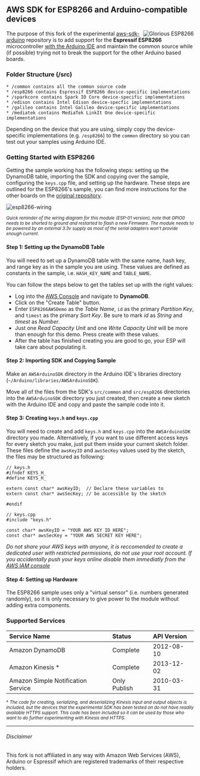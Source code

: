 ## AWS SDK for ESP8266 and Arduino-compatible devices <span clear="right">

<img src="https://cloud.githubusercontent.com/assets/6751621/12034320/94eb4d4a-ae2f-11e5-9a52-8ad3431fda68.png" alt="Glorious ESP8266" title="Glorious ESP8266" align="right" />

The purpose of this fork of the experimental [aws-sdk-arduino](https://github.com/awslabs/aws-sdk-arduino) repository is to add support for the **Espressif ESP8266** microcontroller [with the Arduino IDE](https://github.com/esp8266/Arduino) and maintain the common source while (if possible) trying not to break the support for the other Arduino based boards.

### Folder Structure (/src)

    * /common contains all the common source code
    * /esp8266 contains Espressif ESP8266 device-specific implementations
    * /sparkcore contains Spark IO Core device-specific implementations
    * /edison contains Intel Edison device-specfic implementations
    * /galileo contains Intel Galileo device-specific implementations
    * /mediatek contains MediaTek LinkIt One device-specific implementations


Depending on the device that you are using, simply copy the device-specific implementations (e.g. `/esp8266`) to the `common` directory so you can test out your samples using Arduino IDE.

### Getting Started with ESP8266

Getting the sample working has the following steps: setting up the DynamoDB table, importing the SDK and copying over the sample, configuring the `keys.cpp` file, and setting up the hardware. These steps are outlined for the ESP8266's sample, you can find more instructions for the other boards on the [original repository](https://github.com/awslabs/aws-sdk-arduino).

![esp8266-wiring](https://github.com/daniele-salvagni/aws-sdk-esp8266/blob/master/docs/wiring.png)

<sub>*Quick reminder of the wiring diagram for this module (ESP-01 version), note that GPIO0 needs to be shorted to ground and restarted to flash a new Firmware. The module needs to be powered by an external 3.3v supply as most of the serial adapters won't provide enough current.*</sub>


#### Step 1: Setting up the DynamoDB Table

You will need to set up a DynamoDB table with the same name, hash key, and range key as in the sample you are using. These values are defined as constants in the sample, i.e. `HASH_KEY_NAME` and `TABLE_NAME`. 

You can follow the steps below to get the tables set up with the right values:

* Log into the [AWS Console](http://console.aws.amazon.com/) and navigate to **DynamoDB**.
* Click on the "Create Table" button.
* Enter `ESP8266AWSDemo` as the *Table Name*, `id` as the primary *Partition Key*, and `timest` as the primary *Sort Key*. Be sure to mark *id* as *String* and *timest* as *Number*.
* Just one *Read Capacity Unit* and one *Write Capacity Unit* will be more than enough for this demo. Press create with these values.
* After the table has finished creating you are good to go, your ESP will take care about populating it.


#### Step 2: Importing SDK and Copying Sample

Make an `AWSArduinoSDK` directory in the Arduino IDE's libraries directory (`~/Arduino/libraries/AWSArduinoSDK`).

Move all of the files from the SDK's `src/common` and `src/esp8266` directories into the `AWSArduinoSDK` directory you just created, then create a new sketch with the Arduino IDE and copy and paste the sample code into it.


#### Step 3: Creating `keys.h` and `keys.cpp`

You will need to create and add `keys.h` and `keys.cpp` into the `AWSArduinoSDK` directory you made. Alternatively, if you want to use different access keys for every sketch you make, just put them inside your current sketch folder. These files define the `awsKeyID` and `awsSecKey` values used by the sketch, the files may be structured as following:

```
// keys.h
#ifndef KEYS_H_
#define KEYS_H_

extern const char* awsKeyID;  // Declare these variables to 
extern const char* awsSecKey; // be accessible by the sketch

#endif
```

```
// keys.cpp
#include "keys.h"

const char* awsKeyID = "YOUR AWS KEY ID HERE";
const char* awsSecKey = "YOUR AWS SECRET KEY HERE";
```

*Do not share your AWS keys with anyone, it is reccomended to create a dedicated user with restricted permissions, do not use your root account. If you accidentally push your keys online disable them immediatly from the [AWS IAM console](https://console.aws.amazon.com/iam/home)*


#### Step 4: Setting up Hardware

The ESP8266 sample uses only a "virtual sensor" (i.e. numbers generated randomly), so it is only necessary to give power to the module without adding extra components.

### Supported Services

| Service Name                             | Status                | API Version |
| :--------------------------------------- | :-------------------- | :---------- |
| Amazon DynamoDB                          | Complete              | 2012-08-10  |
| Amazon Kinesis \*                        | Complete              | 2013-12-02  |
| Amazon Simple Notification Service       | Only Publish          | 2010-03-31  |

<sub>\* *The code for creating, serializing, and deserializing Kinesis input and output objects is included, but the devices that the experimental SDK has been tested on do not have readily available HTTPS support. This code has been included so it can be used by those who want to do further experimenting with Kinesis and HTTPS.*</sub>

----------

###### Disclaimer

This fork is not affiliated in any way with Amazon Web Services (AWS), Arduino or Espressif which are registered trademarks of their respective holders.
